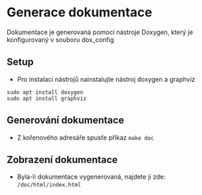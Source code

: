 # Generace dokumentace

Dokumentace je generovaná pomocí nástroje Doxygen, který je konfigurovaný v souboru dox_config

## Setup

* Pro instalaci nástrojů nainstalujte nástroj doxygen a graphviz

```
sudo apt install doxygen
sudo apt install graphviz
```

## Generování dokumentace

* Z kořenového adresáře spusťe příkaz ``make doc``

## Zobrazení dokumentace

* Byla-li dokumentace vygenerovaná, najdete ji zde: ``/doc/html/index.html``